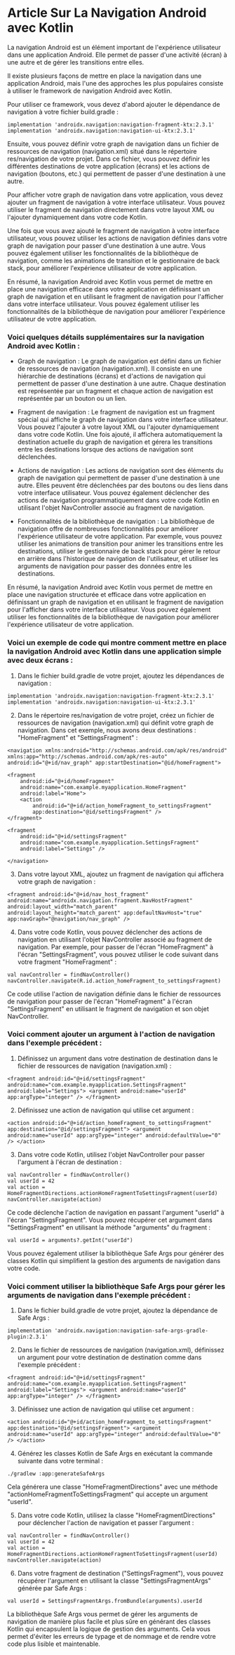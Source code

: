 # Article Sur La Navigation Android avec Kotlin

La navigation Android est un élément important de l'expérience utilisateur dans une application Android. Elle permet de passer d'une activité (écran) à une autre et de gérer les transitions entre elles.

Il existe plusieurs façons de mettre en place la navigation dans une application Android, mais l'une des approches les plus populaires consiste à utiliser le framework de navigation Android avec Kotlin.

Pour utiliser ce framework, vous devez d'abord ajouter le dépendance de navigation à votre fichier build.gradle :

`implementation 'androidx.navigation:navigation-fragment-ktx:2.3.1'`  
`implementation 'androidx.navigation:navigation-ui-ktx:2.3.1'`

Ensuite, vous pouvez définir votre graph de navigation dans un fichier de ressources de navigation (navigation.xml) situé dans le répertoire res/navigation de votre projet. Dans ce fichier, vous pouvez définir les différentes destinations de votre application (écrans) et les actions de navigation (boutons, etc.) qui permettent de passer d'une destination à une autre.

Pour afficher votre graph de navigation dans votre application, vous devez ajouter un fragment de navigation à votre interface utilisateur. Vous pouvez utiliser le fragment de navigation directement dans votre layout XML ou l'ajouter dynamiquement dans votre code Kotlin.

Une fois que vous avez ajouté le fragment de navigation à votre interface utilisateur, vous pouvez utiliser les actions de navigation définies dans votre graph de navigation pour passer d'une destination à une autre. Vous pouvez également utiliser les fonctionnalités de la bibliothèque de navigation, comme les animations de transition et le gestionnaire de back stack, pour améliorer l'expérience utilisateur de votre application.

En résumé, la navigation Android avec Kotlin vous permet de mettre en place une navigation efficace dans votre application en définissant un graph de navigation et en utilisant le fragment de navigation pour l'afficher dans votre interface utilisateur. Vous pouvez également utiliser les fonctionnalités de la bibliothèque de navigation pour améliorer l'expérience utilisateur de votre application.

### Voici quelques détails supplémentaires sur la navigation Android avec Kotlin :

* Graph de navigation : Le graph de navigation est défini dans un fichier de ressources de navigation (navigation.xml). Il consiste en une hiérarchie de destinations (écrans) et d'actions de navigation qui permettent de passer d'une destination à une autre. Chaque destination est représentée par un fragment et chaque action de navigation est représentée par un bouton ou un lien.

* Fragment de navigation : Le fragment de navigation est un fragment spécial qui affiche le graph de navigation dans votre interface utilisateur. Vous pouvez l'ajouter à votre layout XML ou l'ajouter dynamiquement dans votre code Kotlin. Une fois ajouté, il affichera automatiquement la destination actuelle du graph de navigation et gérera les transitions entre les destinations lorsque des actions de navigation sont déclenchées.

* Actions de navigation : Les actions de navigation sont des éléments du graph de navigation qui permettent de passer d'une destination à une autre. Elles peuvent être déclenchées par des boutons ou des liens dans votre interface utilisateur. Vous pouvez également déclencher des actions de navigation programmatiquement dans votre code Kotlin en utilisant l'objet NavController associé au fragment de navigation.

* Fonctionnalités de la bibliothèque de navigation : La bibliothèque de navigation offre de nombreuses fonctionnalités pour améliorer l'expérience utilisateur de votre application. Par exemple, vous pouvez utiliser les animations de transition pour animer les transitions entre les destinations, utiliser le gestionnaire de back stack pour gérer le retour en arrière dans l'historique de navigation de l'utilisateur, et utiliser les arguments de navigation pour passer des données entre les destinations.

En résumé, la navigation Android avec Kotlin vous permet de mettre en place une navigation structurée et efficace dans votre application en définissant un graph de navigation et en utilisant le fragment de navigation pour l'afficher dans votre interface utilisateur. Vous pouvez également utiliser les fonctionnalités de la bibliothèque de navigation pour améliorer l'expérience utilisateur de votre application.

### Voici un exemple de code qui montre comment mettre en place la navigation Android avec Kotlin dans une application simple avec deux écrans :

1. Dans le fichier build.gradle de votre projet, ajoutez les dépendances de navigation :

`implementation 'androidx.navigation:navigation-fragment-ktx:2.3.1'`  
`implementation 'androidx.navigation:navigation-ui-ktx:2.3.1'`

2. Dans le répertoire res/navigation de votre projet, créez un fichier de ressources de navigation (navigation.xml) qui définit votre graph de navigation. Dans cet exemple, nous avons deux destinations : "HomeFragment" et "SettingsFragment" :

`<navigation xmlns:android="http://schemas.android.com/apk/res/android"
xmlns:app="http://schemas.android.com/apk/res-auto"
android:id="@+id/nav_graph"
app:startDestination="@id/homeFragment">`

    <fragment
        android:id="@+id/homeFragment"
        android:name="com.example.myapplication.HomeFragment"
        android:label="Home">
        <action
            android:id="@+id/action_homeFragment_to_settingsFragment"
            app:destination="@id/settingsFragment" />
    </fragment>

    <fragment
        android:id="@+id/settingsFragment"
        android:name="com.example.myapplication.SettingsFragment"
        android:label="Settings" />
`</navigation>`

3. Dans votre layout XML, ajoutez un fragment de navigation qui affichera votre graph de navigation :

`<fragment
android:id="@+id/nav_host_fragment"
android:name="androidx.navigation.fragment.NavHostFragment"
android:layout_width="match_parent"
android:layout_height="match_parent"
app:defaultNavHost="true"
app:navGraph="@navigation/nav_graph" />`

4. Dans votre code Kotlin, vous pouvez déclencher des actions de navigation en utilisant l'objet NavController associé au fragment de navigation. Par exemple, pour passer de l'écran "HomeFragment" à l'écran "SettingsFragment", vous pouvez utiliser le code suivant dans votre fragment "HomeFragment" :

`val navController = findNavController()`  
`navController.navigate(R.id.action_homeFragment_to_settingsFragment)`

Ce code utilise l'action de navigation définie dans le fichier de ressources de navigation pour passer de l'écran "HomeFragment" à l'écran "SettingsFragment" en utilisant le fragment de navigation et son objet NavController.

### Voici comment ajouter un argument à l'action de navigation dans l'exemple précédent :

1. Définissez un argument dans votre destination de destination dans le fichier de ressources de navigation (navigation.xml) :

`<fragment
android:id="@+id/settingsFragment"
android:name="com.example.myapplication.SettingsFragment"
android:label="Settings">
<argument
android:name="userId"
app:argType="integer" />
</fragment>`

2. Définissez une action de navigation qui utilise cet argument :

`<action
android:id="@+id/action_homeFragment_to_settingsFragment"
app:destination="@id/settingsFragment">
<argument
android:name="userId"
app:argType="integer"
android:defaultValue="0" />
</action>`

3. Dans votre code Kotlin, utilisez l'objet NavController pour passer l'argument à l'écran de destination :

`val navController = findNavController()`  
`val userId = 42`  
`val action = HomeFragmentDirections.actionHomeFragmentToSettingsFragment(userId)`  
`navController.navigate(action)`

Ce code déclenche l'action de navigation en passant l'argument "userId" à l'écran "SettingsFragment". Vous pouvez récupérer cet argument dans "SettingsFragment" en utilisant la méthode "arguments" du fragment :

`val userId = arguments?.getInt("userId")`

Vous pouvez également utiliser la bibliothèque Safe Args pour générer des classes Kotlin qui simplifient la gestion des arguments de navigation dans votre code.

### Voici comment utiliser la bibliothèque Safe Args pour gérer les arguments de navigation dans l'exemple précédent :

1. Dans le fichier build.gradle de votre projet, ajoutez la dépendance de Safe Args :

`implementation 'androidx.navigation:navigation-safe-args-gradle-plugin:2.3.1'`

2. Dans le fichier de ressources de navigation (navigation.xml), définissez un argument pour votre destination de destination comme dans l'exemple précédent :

`<fragment
android:id="@+id/settingsFragment"
android:name="com.example.myapplication.SettingsFragment"
android:label="Settings">
<argument
android:name="userId"
app:argType="integer" />
</fragment>`

3. Définissez une action de navigation qui utilise cet argument :

`<action
android:id="@+id/action_homeFragment_to_settingsFragment"
app:destination="@id/settingsFragment">
<argument
android:name="userId"
app:argType="integer"
android:defaultValue="0" />
</action>`

4. Générez les classes Kotlin de Safe Args en exécutant la commande suivante dans votre terminal :

`./gradlew :app:generateSafeArgs`

Cela générera une classe "HomeFragmentDirections" avec une méthode "actionHomeFragmentToSettingsFragment" qui accepte un argument "userId".

5. Dans votre code Kotlin, utilisez la classe "HomeFragmentDirections" pour déclencher l'action de navigation et passer l'argument :

`val navController = findNavController()`  
`val userId = 42`  
`val action = HomeFragmentDirections.actionHomeFragmentToSettingsFragment(userId)`  
`navController.navigate(action)`

6. Dans votre fragment de destination ("SettingsFragment"), vous pouvez récupérer l'argument en utilisant la classe "SettingsFragmentArgs" générée par Safe Args :

`val userId = SettingsFragmentArgs.fromBundle(arguments).userId`

La bibliothèque Safe Args vous permet de gérer les arguments de navigation de manière plus facile et plus sûre en générant des classes Kotlin qui encapsulent la logique de gestion des arguments. Cela vous permet d'éviter les erreurs de typage et de nommage et de rendre votre code plus lisible et maintenable.


